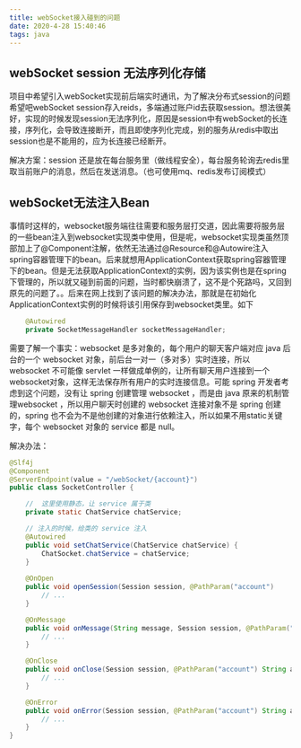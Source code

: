```yaml
---
title: webSocket接入碰到的问题
date: 2020-4-28 15:40:46
tags: java
---
```


## webSocket session 无法序列化存储
项目中希望引入webSocket实现前后端实时通讯，为了解决分布式session的问题希望吧webSocket session存入reids，多端通过账户id去获取session。想法很美好，实现的时候发现session无法序列化，原因是session中有webSocket的长连接，序列化，会导致连接断开，而且即使序列化完成，别的服务从redis中取出session也是不能用的，应为长连接已经断开。

解决方案：session 还是放在每台服务里（做线程安全），每台服务轮询去redis里取当前账户的消息，然后在发送消息。（也可使用mq、redis发布订阅模式）

## webSocket无法注入Bean
事情时这样的，websocket服务端往往需要和服务层打交道，因此需要将服务层的一些bean注入到websocket实现类中使用，但是呢，websocket实现类虽然顶部加上了@Component注解，依然无法通过@Resource和@Autowire注入spring容器管理下的bean。后来就想用ApplicationContext获取spring容器管理下的bean。但是无法获取ApplicationContext的实例，因为该实例也是在spring下管理的，所以就又碰到前面的问题，当时都快崩溃了，这不是个死路吗，又回到原先的问题了。。后来在网上找到了该问题的解决办法，那就是在初始化ApplicationContext实例的时候将该引用保存到websocket类里。如下

``` java
	@Autowired
	private SocketMessageHandler socketMessageHandler;
```

需要了解一个事实：websocket 是多对象的，每个用户的聊天客户端对应 java 后台的一个 websocket 对象，前后台一对一（多对多）实时连接，所以 websocket 不可能像 servlet 一样做成单例的，让所有聊天用户连接到一个 websocket对象，这样无法保存所有用户的实时连接信息。可能 spring 开发者考虑到这个问题，没有让 spring 创建管理 websocket ，而是由 java 原来的机制管理websocket ，所以用户聊天时创建的 websocket 连接对象不是 spring 创建的，spring 也不会为不是他创建的对象进行依赖注入，所以如果不用static关键字，每个 websocket 对象的 service 都是 null。

解决办法：

``` java
@Slf4j
@Component
@ServerEndpoint(value = "/webSocket/{account}")
public class SocketController {

	//  这里使用静态，让 service 属于类
    private static ChatService chatService;

    // 注入的时候，给类的 service 注入
    @Autowired
    public void setChatService(ChatService chatService) {
        ChatSocket.chatService = chatService;
    }
    
	@OnOpen
	public void openSession(Session session, @PathParam("account") 
		// ...
	}

	@OnMessage
	public void onMessage(String message, Session session, @PathParam("account") String account) {
		// ...
	}

	@OnClose
	public void onClose(Session session, @PathParam("account") String account) {
		// ...
	}

	@OnError
	public void onError(Session session, @PathParam("account") String account, Throwable throwable) {
		// ...
	}
}
```
